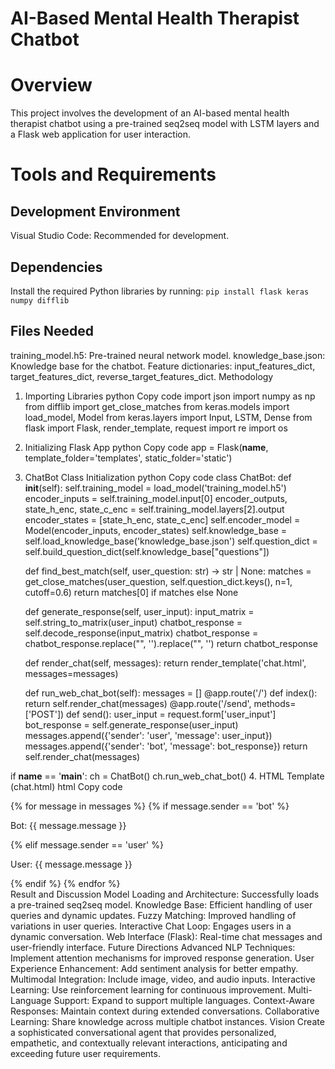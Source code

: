 # AI-Based Mental Health Therapist Chatbot
# Overview
This project involves the development of an AI-based mental health therapist chatbot using a pre-trained seq2seq model with LSTM layers and a Flask web application for user interaction.

# Tools and Requirements
## Development Environment
Visual Studio Code: Recommended for development.

## Dependencies
Install the required Python libraries by running:
`pip install flask keras numpy difflib`
## Files Needed
training_model.h5: Pre-trained neural network model.
knowledge_base.json: Knowledge base for the chatbot.
Feature dictionaries: input_features_dict, target_features_dict, reverse_target_features_dict.
Methodology
1. Importing Libraries
python
Copy code
import json
import numpy as np
from difflib import get_close_matches
from keras.models import load_model, Model
from keras.layers import Input, LSTM, Dense
from flask import Flask, render_template, request
import re
import os
2. Initializing Flask App
python
Copy code
app = Flask(__name__, template_folder='templates', static_folder='static')
3. ChatBot Class Initialization
python
Copy code
class ChatBot:
    def __init__(self):
        self.training_model = load_model('training_model.h5')
        encoder_inputs = self.training_model.input[0]
        encoder_outputs, state_h_enc, state_c_enc = self.training_model.layers[2].output
        encoder_states = [state_h_enc, state_c_enc]
        self.encoder_model = Model(encoder_inputs, encoder_states)
        self.knowledge_base = self.load_knowledge_base('knowledge_base.json')
        self.question_dict = self.build_question_dict(self.knowledge_base["questions"])

    def find_best_match(self, user_question: str) -> str | None:
        matches = get_close_matches(user_question, self.question_dict.keys(), n=1, cutoff=0.6)
        return matches[0] if matches else None

    def generate_response(self, user_input):
        input_matrix = self.string_to_matrix(user_input)
        chatbot_response = self.decode_response(input_matrix)
        chatbot_response = chatbot_response.replace("<START>", '').replace("<END>", '')
        return chatbot_response

    def render_chat(self, messages):
        return render_template('chat.html', messages=messages)

    def run_web_chat_bot(self):
        messages = []
        @app.route('/')
        def index():
            return self.render_chat(messages)
        @app.route('/send', methods=['POST'])
        def send():
            user_input = request.form['user_input']
            bot_response = self.generate_response(user_input)
            messages.append({'sender': 'user', 'message': user_input})
            messages.append({'sender': 'bot', 'message': bot_response})
            return self.render_chat(messages)

if __name__ == '__main__':
    ch = ChatBot()
    ch.run_web_chat_bot()
4. HTML Template (chat.html)
html
Copy code
<div id="chat-container">
    {% for message in messages %}
        {% if message.sender == 'bot' %}
            <p class="bot-message">Bot: {{ message.message }}</p>
        {% elif message.sender == 'user' %}
            <p class="user-message">User: {{ message.message }}</p>
        {% endif %}
    {% endfor %}
</div>
Result and Discussion
Model Loading and Architecture: Successfully loads a pre-trained seq2seq model.
Knowledge Base: Efficient handling of user queries and dynamic updates.
Fuzzy Matching: Improved handling of variations in user queries.
Interactive Chat Loop: Engages users in a dynamic conversation.
Web Interface (Flask): Real-time chat messages and user-friendly interface.
Future Directions
Advanced NLP Techniques: Implement attention mechanisms for improved response generation.
User Experience Enhancement: Add sentiment analysis for better empathy.
Multimodal Integration: Include image, video, and audio inputs.
Interactive Learning: Use reinforcement learning for continuous improvement.
Multi-Language Support: Expand to support multiple languages.
Context-Aware Responses: Maintain context during extended conversations.
Collaborative Learning: Share knowledge across multiple chatbot instances.
Vision
Create a sophisticated conversational agent that provides personalized, empathetic, and contextually relevant interactions, anticipating and exceeding future user requirements.
